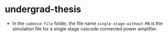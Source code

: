 # undergrad-thesis
 * In the `cadence-file` folder, the file name `single-stage-without-MN` is the simulation file for a single stage cascode connected power amplifier.
